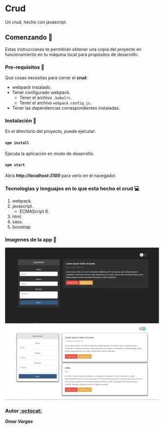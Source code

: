 # Crud

Un crud, hecho con javascript.

## Comenzando :rocket:

Estas instrucciones te permitirán obtener una copia del proyecto en funcionamiento en tu máquina local para propósitos de desarrollo.

### Pre-requisitos :pencil:

Que cosas necesitas para correr el **crud**:

* webpack instalado.
* Tener configurado webpack.
  * Tener el archivo ``.babelrc``.
  * Tener el archivo ``webpack.config.js``.
* Tener las dependencias correspondientes instaladas.

### Instalación :wrench:

En el directorio del proyecto, puede ejecutar:

#### ``npm install``

Ejecuta la aplicación en modo de desarrollo.
#### ``npm start``
Abra _**http://localhost:3100**_ para verlo en el navegador.

### Tecnologias y lenguajes en lo que esta hecho el **crud** :computer:

1. webpack.
2. javascript.
   * ECMAScript 6.
3. html.
4. sass.
5. boostrap.

### Imagenes de la app :flower_playing_cards:

![theme-dark](./img-muestra/theme-dark.png)  
![theme-light](./img-muestra/theme-light.png)

### Autor [:octocat:](https://github.com/OmarVargas235)

**_Omar Vargas_**
